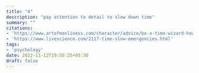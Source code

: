 ```yaml
---
title: "4"
description: "pay attention to detail to slow down time"
summary: ""
citations:
- 'https://www.artofmanliness.com/character/advice/be-a-time-wizard-how-to-slow-down-and-speed-up-time/'
- 'https://www.livescience.com/2117-time-slow-emergencies.html'
tags:
- 'psychology'	
date: 2022-11-12T19:55:25+05:30
draft: false
---
```


